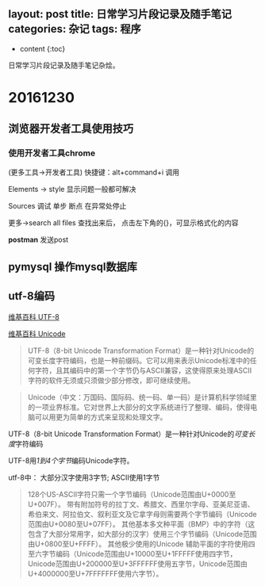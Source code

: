 layout: post
title: 日常学习片段记录及随手笔记
categories: 杂记
tags: 程序
---

* content
{:toc}

日常学习片段记录及随手笔记杂烩。


# 20161230
## 浏览器开发者工具使用技巧
### 使用开发者工具chrome

(更多工具->开发者工具) 快捷键：alt+command+i 调用

Elements -> style  显示问题一般都可解决

Sources 调试 单步 断点 在异常处停止 

更多->search all files 查找出来后， 点击左下角的{}，可显示格式化的内容

**postman** 发送post

## pymysql 操作mysql数据库

## utf-8编码

[维基百科 UTF-8](https://zh.wikipedia.org/wiki/UTF-8)

[维基百科 Unicode](https://zh.wikipedia.org/wiki/Unicode)

>UTF-8（8-bit Unicode Transformation Format）是一种针对Unicode的可变长度字符编码，也是一种前缀码。它可以用来表示Unicode标准中的任何字符，且其编码中的第一个字节仍与ASCII兼容，这使得原来处理ASCII字符的软件无须或只须做少部分修改，即可继续使用。

>Unicode（中文：万国码、国际码、统一码、单一码）是计算机科学领域里的一项业界标准。它对世界上大部分的文字系统进行了整理、编码，使得电脑可以用更为简单的方式来呈现和处理文字。

UTF-8（8-bit Unicode Transformation Format）是一种针对Unicode的*可变长度*字符编码

UTF-8用*1到4个字节*编码Unicode字符。

utf-8中：
大部分汉字使用3字节; ASCII使用1字节

>128个US-ASCII字符只需一个字节编码（Unicode范围由U+0000至U+007F）。
带有附加符号的拉丁文、希腊文、西里尔字母、亚美尼亚语、希伯来文、阿拉伯文、叙利亚文及它拿字母则需要两个字节编码（Unicode范围由U+0080至U+07FF）。
其他基本多文种平面（BMP）中的字符（这包含了大部分常用字，如大部分的汉字）使用三个字节编码（Unicode范围由U+0800至U+FFFF）。
其他极少使用的Unicode 辅助平面的字符使用四至六字节编码（Unicode范围由U+10000至U+1FFFFF使用四字节，Unicode范围由U+200000至U+3FFFFFF使用五字节，Unicode范围由U+4000000至U+7FFFFFFF使用六字节）。

